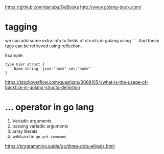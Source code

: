 https://github.com/dariubs/GoBooks
http://www.golang-book.com/


# tagging

we can add some extra info to fields of structs in golang using ```.
And these tags can be retrieved using  reflection.

Example:

```
type User struct {
    Name string `json:"name" xml:"name"`
}
```

https://stackoverflow.com/questions/30681054/what-is-the-usage-of-backtick-in-golang-structs-definition


# ... operator in go lang

1. Variadic arguments
2. passing variadic arguments
3. array literals
4. wildcard in `go get command`

https://programming.guide/go/three-dots-ellipsis.html